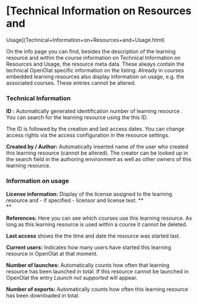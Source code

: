 #  [Technical Information on Resources and
Usage](Technical+Information+on+Resources+and+Usage.html)

  

On the info page you can find, besides the description of the learning
resource and within the course information on Technical Information on
Resources and Usage, the resource meta data. These always contain the
technical OpenOlat specific information on the listing. Already in courses
embedded learning resources also display information on usage, e.g. the
associated courses. These entries cannot be altered.

### Technical Information

 **ID** **:** Automatically generated identification number of learning
resource . You can search for the learning resource using the this ID.

The ID is followed by the creation and last access dates. You can change
access rights via the access configuration in the resource settings.

 **Created by / Author:** Automatically inserted name of the user who created
this learning resource (cannot be altered). The creator can be looked up in
the search field in the authoring environment as well as other owners of this
learning resource.

###  Information on usage

 **License information:** Display of the license assigned to the learning
resource and - if specified - licensor and license text. **  
**

 **References:** Here you can see which courses use this learning resource. As
long as this learning resource is used within a course it cannot be deleted.

 **Last access** shows the the time and date the resource was started last.

 **Current users:** Indicates how many users have started this learning
resource in OpenOlat at that moment.

 **Number of launches:** Automatically counts how often that learning resource
has been launched in total. If this resource cannot be launched in OpenOlat
the entry _Launch not supported_ will appear.

 **Number of exports:** Automatically counts how often this learning resource
has been downloaded in total.

